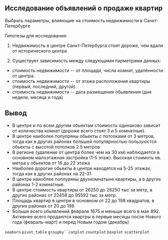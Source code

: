 ## Исследование объявлений о продаже квартир

Выбрать параметры, влияющие на стоимость недвижимости в Санкт-Петербурге

Гипотезы для исследования:

1. Недвижимость в центре Санкт-Петербурга стоит дороже, чем вдали от исторического центра


2. Существует зависимость между следующими парметрами данных: 


- стоимость недвижимости -- от площади, числа комнат, удалённости от центра. 
- стоимость недвижимости --  от этажа расположения квартиры (первый, последний, другой).
- стоимость недвижимости -- дата размещения обьявления (дня недели, месяца и года)
## Вывод
- В центре и по всем другим обьектам стоимость одинаково зависит от количества комнат (дороже всего стоят 3 и 5 комнатные).
- В центре наиболее популряны обьекты с потолками от 3 метров, тогда как в других районах большей популярностью пользуюстся обьекты с высотой потолков 2.5 метров
- В регионе (удаление от центра более чем на 30 км) наблюдается в основном малоэтажная застройка (1-5 этаж). Высокая стоимоть кв. метра у обьектов от 16 до 22 этажа
- Наиболее дорогие обьекты в центре находятся на 5-25 этажах, тогда как в других районах на 22-31
- В центре наиоблее поплуряны двухкомнатыне квартиры, а в других районах 1-2 комнатные.
- В центре стоимость квартиры от 26250 до 26250 тыс за метр, в других районах от 22458 до 95592 тыс за метр.
- Площадь квартир в центре в основном от 22 до 198 квадратов, в других районах от 20 до 198
- Больше всего обьявлений феврале 1675 и меньше всего в мае 892. Активнее всего продаются квартры в первые месяцы после Нового года (февраль-март) и перед Новым годом (декабрь)

`seaborn` `pivot_table` `groupby``catplot` `countplot` `boxplot` `scatterplot`
